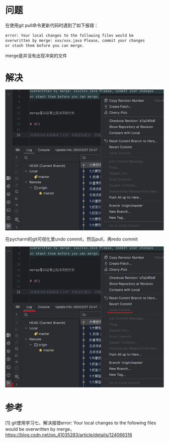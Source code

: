 # 问题

在使用git pull命令更新代码时遇到了如下报错：

```text
error: Your local changes to the following files would be 
overwritten by merge: xxx/xxx.java Please, commit your changes 
or stash them before you can merge.
```

merge是并没有出现冲突的文件

# 解决

![](.03_meger会覆盖本地修改_images/修复冲突文件.png)

在pycharm的git可视化里undo commit，然后pull，再redo commit

![](.03_meger会覆盖本地修改_images/pycharm_git操作.png)

# 参考

[1] git使用学习七、解决报错error: Your local changes to the following files would be overwritten by merge，
    https://blog.csdn.net/qq_41035283/article/details/124066316
